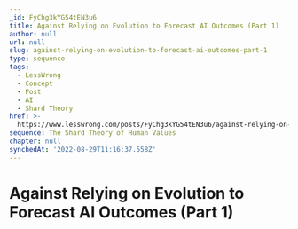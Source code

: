 ```yaml
---
_id: FyChg3kYG54tEN3u6
title: Against Relying on Evolution to Forecast AI Outcomes (Part 1)
author: null
url: null
slug: against-relying-on-evolution-to-forecast-ai-outcomes-part-1
type: sequence
tags:
  - LessWrong
  - Concept
  - Post
  - AI
  - Shard Theory
href: >-
  https://www.lesswrong.com/posts/FyChg3kYG54tEN3u6/against-relying-on-evolution-to-forecast-ai-outcomes-part-1
sequence: The Shard Theory of Human Values
chapter: null
synchedAt: '2022-08-29T11:16:37.558Z'
---
```

# Against Relying on Evolution to Forecast AI Outcomes (Part 1)

